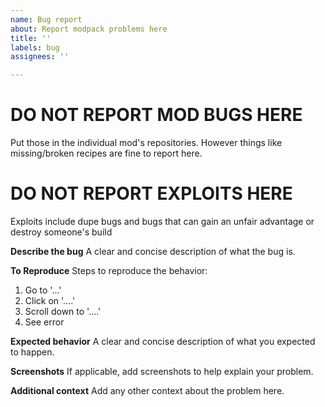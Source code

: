 ```yaml
---
name: Bug report
about: Report modpack problems here
title: ''
labels: bug
assignees: ''

---
```


# DO NOT REPORT MOD BUGS HERE
Put those in the individual mod's repositories.
However things like missing/broken recipes are fine to report here.

# DO NOT REPORT EXPLOITS HERE
Exploits include dupe bugs and bugs that can gain an unfair advantage or destroy someone's build


**Describe the bug**
A clear and concise description of what the bug is.

**To Reproduce**
Steps to reproduce the behavior:
1. Go to '...'
2. Click on '....'
3. Scroll down to '....'
4. See error

**Expected behavior**
A clear and concise description of what you expected to happen.

**Screenshots**
If applicable, add screenshots to help explain your problem.

**Additional context**
Add any other context about the problem here.

